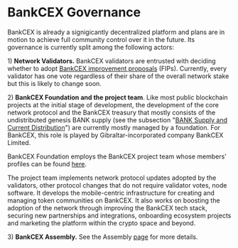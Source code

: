 # BankCEX Governance

BankCEX is already a signigicantly decentralized platform and plans are in motion to achieve full community control over it in the future. Its governance is currently split among the following actors:

1\) **Network Validators.** BankCEX validators are entrusted with deciding whether to adopt [BankCEX improvement proposals](https://docs.bankcexchain.io/general/fips) \(FIPs\).  Currently, every validator has one vote regardless of their share of the overall network stake but this is likely to change soon.

2\) **BankCEX Foundation and the project team**. Like most public blockchain projects at the initial stage of development, the development of the core network protocol and the BankCEX treasury that mostly consists of the undistributed genesis BANK supply \(see the subsection "[BANK Supply and Current Distribution](https://docs.bankcexchain.io/general/fuse-token/fuse-supply-and-current-distribution)"\) are currently mostly managed by a foundation. For BankCEX, this role is played by Gibraltar-incorporated company BankCEX Limited.

BankCEX Foundation employs the BankCEX project team whose members' profiles can be found [here](https://bankcexchain.io/about).

The project team implements network protocol updates adopted by the validators, other protocol changes that do not require validator votes, node software. It develops the mobile-centric infrastructure for creating and managing token communities on BankCEX. It also works on boosting the adoption of the network through improving the BankCEX tech stack, securing new partnerships and integrations, onboarding ecosystem projects and marketing the platform within the crypto space and beyond.  

3\) **BankCEX Assembly.** See the Assembly [page](https://docs.bankcexchain.io/general/fuse-governance/fuse-assembly) for more details.   

